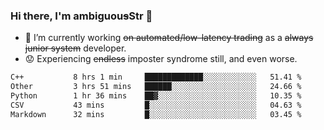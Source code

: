 ### Hi there, I'm ambiguou~~s~~Str 👋

<!--
**ambiguoustexture/ambiguoustexture** is a ✨ _special_ ✨ repository because its `README.md` (this file) appears on your GitHub profile.

Here are some ideas to get you started:
-->
- 🔭 I’m currently working ~~on automated/low-latency trading~~ as a ~~always junior system~~ developer.
- :worried: Experiencing ~~endless~~ imposter syndrome still, and even worse.

<!--START_SECTION:waka-->

```txt
C++           8 hrs 1 min     █████████████░░░░░░░░░░░░   51.41 %
Other         3 hrs 51 mins   ██████░░░░░░░░░░░░░░░░░░░   24.66 %
Python        1 hr 36 mins    ██▓░░░░░░░░░░░░░░░░░░░░░░   10.35 %
CSV           43 mins         █░░░░░░░░░░░░░░░░░░░░░░░░   04.63 %
Markdown      32 mins         █░░░░░░░░░░░░░░░░░░░░░░░░   03.45 %
```

<!--END_SECTION:waka-->

